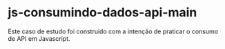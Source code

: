 # js-consumindo-dados-api-main
 Este caso de estudo foi construido com a intenção de praticar o consumo de API em Javascript.
